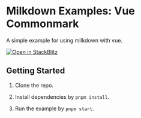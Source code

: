 # Milkdown Examples: Vue Commonmark

A simple example for using milkdown with vue.

[![Open in StackBlitz](https://developer.stackblitz.com/img/open_in_stackblitz.svg)](https://stackblitz.com/github/Milkdown/examples/tree/main/vue-commonmark)

## Getting Started

1. Clone the repo.

2. Install dependencies by `pnpm install`.

3. Run the example by `pnpm start`.
